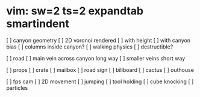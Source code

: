# vim: sw=2 ts=2 expandtab smartindent

[ ] canyon geometry
  [ ] 2D voronoi rendered
  [ ] with height
  [ ] with canyon bias
  [ ] columns inside canyon?
  [ ] walking physics
  [ ] destructible?

[ ] road
  [ ] main vein across canyon long way
  [ ] smaller veins short way

[ ] props
  [ ] crate
  [ ] mailbox
  [ ] road sign
  [ ] billboard
  [ ] cactus
  [ ] outhouse

[ ] fps cam
[ ] 2D movement
[ ] jumping
[ ] tool holding
[ ] cube knocking
[ ] particles
